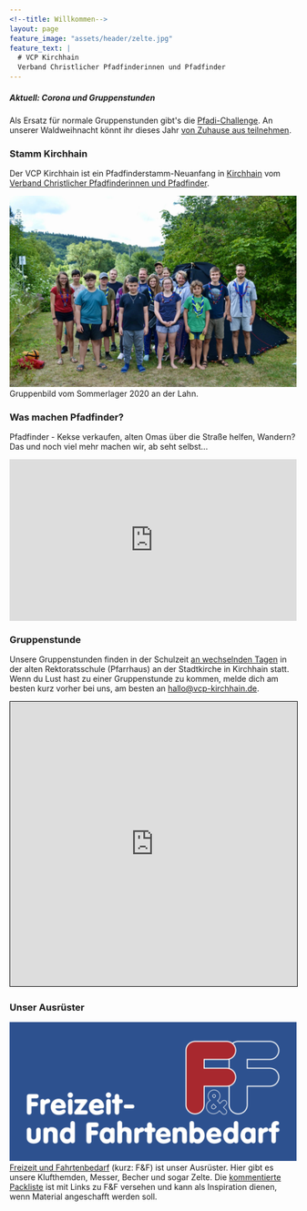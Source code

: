 ```yaml
---
<!--title: Willkommen-->
layout: page
feature_image: "assets/header/zelte.jpg"
feature_text: |
  # VCP Kirchhain
  Verband Christlicher Pfadfinderinnen und Pfadfinder
---
```


<!-- > **Aktuell:** Am 10. September 2020 ist hessischer Tag der Nachhaltigkeit - Und wir machen mit!
> Unsere Aktion findet unter dem Titel "KochBar: Nachhaltiges Kochen - Regional, Saisonal und vor allem Lecker!" statt. [Jetzt Infos durchlesen](https://www.hessen-nachhaltig.de/de/veranstaltungsdetails.html?show=785) und [per Mail anmelden.](mailto:hallo@vcp-kirchhain.de?subject=Hessischer%20Tag%20der%20Nachhaltigkeit&body=Hallo%20liebes%20Pfads-Team%2C%0D%0A%0D%0Aich%20m%C3%B6chte%20meinen%20Sohn%20%2F%20meine%20Tochter%20zum%20hessischen%20Tag%20der%20Nachhaltigkeit%20am%2010.%20September%202020%20anmelden.%20%0D%0AName%3A%20%0D%0ATelefon%20(erreichbar%20w%C3%A4hrend%20der%20Veranstaltung)%3A%20%0D%0A%0D%0ALiebe%20Gr%C3%BC%C3%9Fe%2C%0D%0A) -->

##### Aktuell: Corona und Gruppenstunden

Als Ersatz für normale Gruppenstunden gibt's die [Pfadi-Challenge](https://vcp-kurhessen.info/pfadi-challenge-2020-anmeldung/).
An unserer Waldweihnacht könnt ihr dieses Jahr [von Zuhause aus teilnehmen](/aktionen/2020/12/20/waldweihnacht/).

### Stamm Kirchhain

Der VCP Kirchhain ist ein Pfadfinderstamm-Neuanfang in [Kirchhain](https://www.kirchhain.de) vom [Verband Christlicher Pfadfinderinnen und Pfadfinder](https://www.vcp.de). 

<!--![Gruppenbild von unserer ersten gemeinsamen Übernachtung](assets/2019-03-30-uebernachtung.jpg)
Gruppenbild von unserer ersten gemeinsamen Übernachtung im März 2019.-->

<!--![Gruppenbild aus einer gemeinsamen Gruppenstunde vor den Herbstferien 2019.](assets/2019-09-26-gemeinsame-sippenstunde.jpg)
Gruppenbild aus einer gemeinsamen Gruppenstunde vor den Herbstferien 2019.-->

<!--![Gruppenbild von der Fahrt zum Friedenslichtgottesdienst in Fulda 2019.](assets/2019-12-15-frili/gruppenfoto.jpg)
Gruppenbild von der Fahrt zum Friedenslichtgottesdienst in Fulda 2019.-->

![Gruppenbild vom Sommerlager 2020 an der Lahn.](/assets/2020-07-sommerlager/sola20-72.jpg)
Gruppenbild vom Sommerlager 2020 an der Lahn.

### Was machen Pfadfinder?

Pfadfinder - Kekse verkaufen, alten Omas über die Straße helfen, Wandern? 
Das und noch viel mehr machen wir, ab seht selbst...


<style>
    .embed-container { 
        position: relative; 
        padding-bottom: 56.25%; 
        height: 0; 
        overflow: hidden; 
        max-width: 100%; 
    } 
    .embed-container iframe, .embed-container object, .embed-container embed { 
        position: absolute; 
        top: 0; 
        left: 0; 
        width: 100%; 
        height: 100%; 
    }
</style>
    
<div class='embed-container'>
    <iframe src='https://www.youtube.com/embed/n3-xTtaAODo' frameborder='0' allowfullscreen></iframe>
</div>


### Gruppenstunde

Unsere Gruppenstunden finden in der Schulzeit [an wechselnden Tagen](/gruppen/) in der alten Rektoratsschule (Pfarrhaus) an der Stadtkirche in Kirchhain statt. Wenn du Lust hast zu einer Gruppenstunde zu kommen, melde dich am besten kurz vorher bei uns, am besten an [hallo@vcp-kirchhain.de](mailto:hallo@vcp-kirchhain.de).

<iframe width="100%" height="500px" scrolling="no" marginheight="0" marginwidth="0" src="https://www.openstreetmap.org/export/embed.html?bbox=8.918100893497469%2C50.81960305817571%2C8.920651674270632%2C50.821392440642036&amp;layer=&amp;marker=50.82049775798012%2C8.919376283884048" style="border: 1px solid black"></iframe>

### Unser Ausrüster

[![Logo Freizeit und Fahrtenbedarf](assets/freizeit-und-fahrtenbedarf.png#onethird#right)](https://www.fahrtenbedarf.de)[Freizeit und Fahrtenbedarf](https://www.fahrtenbedarf.de) (kurz: F&F) ist unser Ausrüster. Hier gibt es unsere Klufthemden, Messer, Becher und sogar Zelte. Die [kommentierte Packliste](/packliste/) ist mit Links zu F&F versehen und kann als Inspiration dienen, wenn Material angeschafft werden soll.
